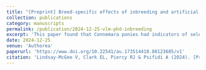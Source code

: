 ```yaml
---
title: "[Preprint] Breed-specific effects of inbreeding and artificial selection on susceptibility to equine exertional rhabdomyolysis."
collection: publications
category: manuscripts
permalink: /publication/2024-12-25-vlm-phd-inbreeding
excerpt: 'This paper found that Connemara ponies had indicators of selection between RER and control ponies, whilst Warmblood horses with RER were significantly more inbred than controls.'
date: 2024-12-25
venue: 'Authorea'
paperurl: 'https://www.doi.org/10.22541/au.173514418.88123685/v1'
citation: 'Lindsay-McGee V, Clark EL, Piercy RJ & Psifidi A (2024). [Preprint] Breed-specific effects of inbreeding and artificial selection on susceptibility to equine exertional rhabdomyolysis. <i>Authorea</i> [Online].'
---
```




